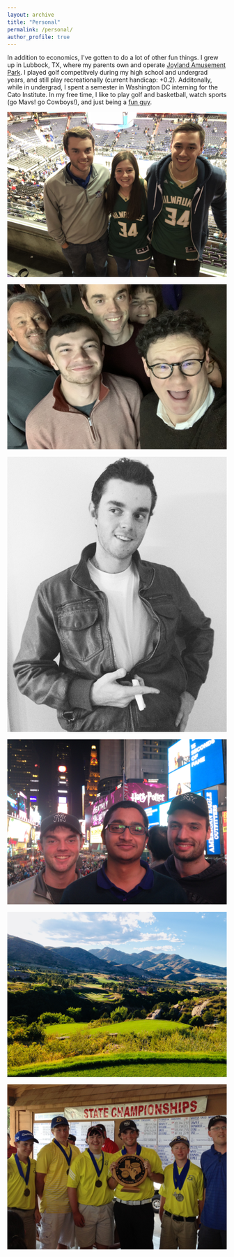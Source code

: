 ```yaml
---
layout: archive
title: "Personal"
permalink: /personal/
author_profile: true
---
```


In addition to economics, I've gotten to do a lot of other fun things. I grew up in Lubbock, TX, where my parents own and operate [Joyland Amusement Park](https://joylandpark.com/). I played golf competitvely during my high school and undergrad years, and still play recreationally (current handicap: +0.2). Additonally, while in undergrad, I spent a semester in Washington DC interning for the Cato Institute. In my free time, I like to play golf and basketball, watch sports (go Mavs! go Cowboys!), and just being a [fun guy](https://www.youtube.com/watch?v=zIwh0njInPk&ab_channel=Ball).

![](/images/personal/giannis.JPG)

![](/images/personal/fam.JPG)

![](/images/personal/jd.JPG)

![](/images/personal/nyc.JPG)

![](/images/personal/golfco.JPG)

![](/images/personal/hs.JPG)

